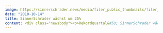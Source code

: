```yaml
---
image: https://sinnerschrader.news/media/filer_public_thumbnails/filer_public/b4/7e/b47e560b-9622-4498-8703-610451f9ba71/varfoldersdjk8pxf42x64d8fxslz8jcc8fc0000gnttmparkrg5__480x288_q85_crop_subsampling-2_upscale.png
date: "2010-10-14"
title: SinnerSchrader wächst um 25%
content: <div class="newsbody"><p>Rekordquartal&#58; SinnerSchrader wächst im vierten Geschäftsquartal um mehr als 25 Prozent / Ziele für das Geschäftsjahr 2009/2010 erreicht<br/>SinnerSchrader hat das Geschäftsjahr 2009/2010 (1. September 2009 bis 31. August 2010) mit einem Rekordquartal abgeschlossen. Auf Basis der vorläufigen, noch ungeprüften Zahlen aus dem Jahresabschluss steigerte SinnerSchrader den Nettoumsatz im vierten Geschäftsquartal 2009/2010 gegenüber dem Vorjahr um mehr als 25 Prozent auf rund 6,8 Mio. Euro. Das operative Ergebnis (EBITA) des Quartals wird die Grenze von 1 Mio. Euro voraussichtlich deutlich überschreiten und damit weit mehr als 50 Prozent über dem Vorjahreswert liegen.</p><p>Die überraschend starke konjunkturelle Erholung in Deutschland, die rasch fortschreitende Digitalisierung des Marketings sowie die anerkannte Position SinnerSchraders als eine der führenden Digitalagenturen haben das Neukundengeschäft stark beflügelt. Im vierten Quartal erwirtschaftete SinnerSchrader rund 23 Prozent des Quartalsumsatzes mit Kunden, für die das Unternehmen vor einem Jahr noch nicht gearbeitet hatte, darunter babywalz, die Gucci Group, s.Oliver und Versatel. Der Auftragseingang im vierten Quartal 2009/2010 übertraf den Vorjahreswert sogar um 37 Prozent.</p><p>Damit hat SinnerSchrader seine Ziele für das Geschäftsjahr 2009/2010 voraussichtlich erreicht. Der Nettoumsatz wird bei etwa 23,9 Mio. Euro liegen, sodass das Umsatzwachstum den Vorjahreswert übertreffen wird. Das operative Ergebnis (EBITA) wird die Marke von 2 Mio. Euro überschreiten und sich gegenüber dem Wert im Vorjahr um mehr als 0,6 Mio. Euro verbessern.</p><p>Zum Nettoumsatz des Geschäftsjahres konnten die neuen Geschäftsfelder Adserving und E-Commerce-Outsourcing, in die SinnerSchrader im Vorjahr investiert hatte, bereits rund 1,5 Mio. Euro beitragen. Dabei sind, wie erwartet, weitere operative Anlaufverluste im Umfang von mehr als 1 Mio. Euro angefallen, ohne die das EBITA bei über 3 Mio. Euro liegen würde.</p><p>Das Konzernergebnis wird sich auf rund 1,1 Mio. Euro belaufen, was einem Ergebnis je Aktie von rund 0,10 Euro entspricht. Auf dieser Basis werden Vorstand und Aufsichtsrat der am 16. Dezember 2010 stattfindenden ordentlichen Hauptversammlung voraussichtlich wieder die Zahlung einer Dividende von 0,08 Euro je Aktie vorschlagen. Diese würde erneut aus dem steuerlichen Einlagekonto bedient und wäre daher für nicht wesentlich beteiligte Privatpersonen steuerfrei.</p><p>Zum Bilanzstichtag am 31. August 2010 belief sich die Liquiditätsreserve auf 8,3 Mio. Euro und lag damit 0,3 Mio. Euro über dem Vorjahreswert. Zum Stichtag waren 305 Mitarbeiter in der SinnerSchrader-Gruppe beschäftigt.</p><p>Der endgültige, geprüfte Konzernabschluss 2009/2010 sowie eine Prognose für das Geschäftsjahr 2010/2011 werden am 9. November 2010 veröffentlicht. An diesem Tag lädt SinnerSchrader zur jährlichen Bilanzpressekonferenz nach Hamburg ein.</p></div>
---
```

